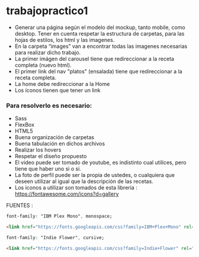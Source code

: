# trabajopractico1
* Generar una página según el modelo del mockup, tanto mobile, como desktop. Tener en cuenta respetar la estructura de carpetas, para las hojas de estilos, los html y las imagenes.
* En la carpeta “images” van a encontrar todas las imagenes necesarias para realizar dicho trabajo.
* La primer imágen del carousel tiene que redireccionar a la receta completa (nuevo html).
* El primer link del nav "platos" (ensalada) tiene que redireccionar a la receta completa.
* La home debe redireccionar a la Home
* Los íconos tienen que tener un link

### Para resolverlo es necesario:
* Sass
* FlexBox
* HTML5
* Buena organización de carpetas
* Buena tabulación en dichos archivos
* Realizar los hovers
* Respetar el diseño propuesto
* El video puede ser tomado de youtube, es indistinto cual utilices, pero tiene que haber uno si o si.
* La foto de perfil puede ser la propia de ustedes, o cualquiera que deseen utilizar al igual que la descripción de las recetas.
* Los iconos a utilizar son tomados de esta libreria : https://fontawesome.com/icons?d=gallery

FUENTES :
```css
font-family: "IBM Plex Mono", monospace;
```
```html
<link href="https://fonts.googleapis.com/css?family=IBM+Plex+Mono" rel="stylesheet">
```
```css
font-family: "Indie Flower", cursive;
```
```html
<link href="https://fonts.googleapis.com/css?family=Indie+Flower" rel="stylesheet">
```
